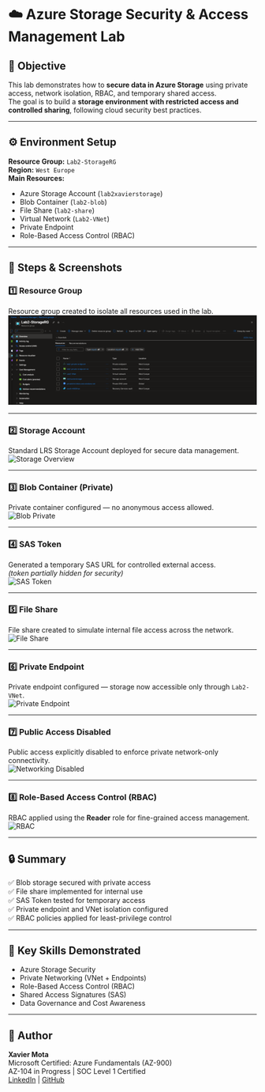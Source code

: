 # ☁️ Azure Storage Security & Access Management Lab

## 🎯 Objective
This lab demonstrates how to **secure data in Azure Storage** using private access, network isolation, RBAC, and temporary shared access.  
The goal is to build a **storage environment with restricted access and controlled sharing**, following cloud security best practices.

---

## ⚙️ Environment Setup
**Resource Group:** `Lab2-StorageRG`  
**Region:** `West Europe`  
**Main Resources:**
- Azure Storage Account (`lab2xavierstorage`)
- Blob Container (`lab2-blob`)
- File Share (`lab2-share`)
- Virtual Network (`Lab2-VNet`)
- Private Endpoint
- Role-Based Access Control (RBAC)

---

## 🧩 Steps & Screenshots

### 1️⃣ Resource Group
Resource group created to isolate all resources used in the lab.  
![Resource Group](/screenshots/resources_groups.png)

---

### 2️⃣ Storage Account
Standard LRS Storage Account deployed for secure data management.  
![Storage Overview](02-storage-overview.png)

---

### 3️⃣ Blob Container (Private)
Private container configured — no anonymous access allowed.  
![Blob Private](03-blob-private.png)

---

### 4️⃣ SAS Token
Generated a temporary SAS URL for controlled external access.  
*(token partially hidden for security)*  
![SAS Token](04-sas-token.png)

---

### 5️⃣ File Share
File share created to simulate internal file access across the network.  
![File Share](05-file-share.png)

---

### 6️⃣ Private Endpoint
Private endpoint configured — storage now accessible only through `Lab2-VNet`.  
![Private Endpoint](06-private-endpoint.png)

---

### 7️⃣ Public Access Disabled
Public access explicitly disabled to enforce private network-only connectivity.  
![Networking Disabled](07-networking-disabled.png)

---

### 8️⃣ Role-Based Access Control (RBAC)
RBAC applied using the **Reader** role for fine-grained access management.  
![RBAC](08-rbac.png)

---

## 🔒 Summary
✅ Blob storage secured with private access  
✅ File share implemented for internal use  
✅ SAS Token tested for temporary access  
✅ Private endpoint and VNet isolation configured  
✅ RBAC policies applied for least-privilege control  

---

## 🧠 Key Skills Demonstrated
- Azure Storage Security  
- Private Networking (VNet + Endpoints)  
- Role-Based Access Control (RBAC)  
- Shared Access Signatures (SAS)  
- Data Governance and Cost Awareness  

---

## 👤 Author
**Xavier Mota**  
Microsoft Certified: Azure Fundamentals (AZ-900)  
AZ-104 in Progress | SOC Level 1 Certified  
[LinkedIn](https://linkedin.com/in/xaviermota7) | [GitHub](https://github.com/7xm7)
